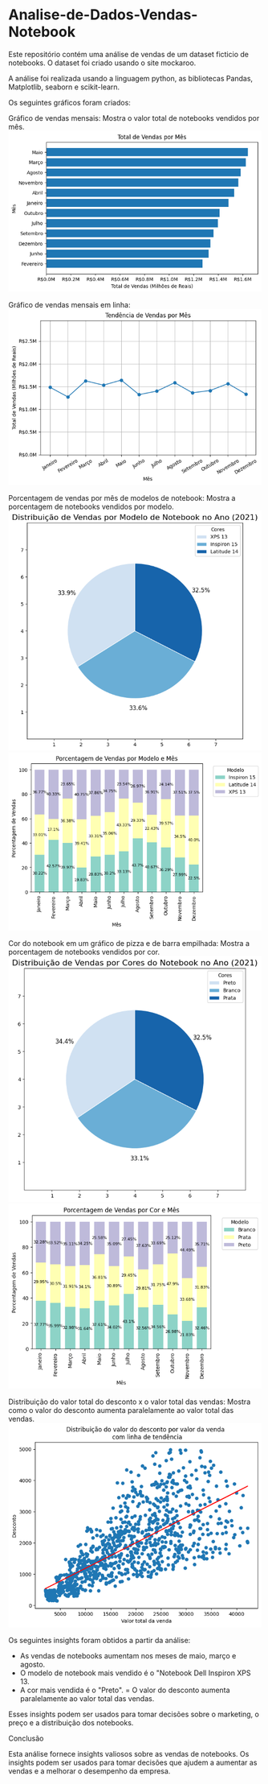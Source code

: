 # Analise-de-Dados-Vendas-Notebook
Este repositório contém uma análise de vendas de um dataset ficticio de notebooks. O dataset foi criado usando o site mockaroo.

A análise foi realizada usando a linguagem python, as bibliotecas Pandas, Matplotlib, seaborn e scikit-learn.

Os seguintes gráficos foram criados:

Gráfico de vendas mensais: Mostra o valor total de notebooks vendidos por mês. 
![Notebook Image](https://github.com/FabricioPP/Analise-de-Dados-Vendas-Notebook/blob/master/graf%20vendas.png)

Gráfico de vendas mensais em linha:
![Notebook Image](https://github.com/FabricioPP/Analise-de-Dados-Vendas-Notebook/blob/master/src/graf%20linha.png)

Porcentagem de vendas por mês de modelos de notebook: Mostra a porcentagem de notebooks vendidos por modelo.
![Notebook Image](https://github.com/FabricioPP/Analise-de-Dados-Vendas-Notebook/blob/master/src/modelopie.png)
![Notebook Image](https://github.com/FabricioPP/Analise-de-Dados-Vendas-Notebook/blob/master/src/modelomes.png)

Cor do notebook em um gráfico de pizza e de barra empilhada: Mostra a porcentagem de notebooks vendidos por cor. 
![Notebook Image](https://github.com/FabricioPP/Analise-de-Dados-Vendas-Notebook/blob/master/src/corpie.png)
![Notebook Image](https://github.com/FabricioPP/Analise-de-Dados-Vendas-Notebook/blob/master/src/cormes.png)

Distribuição do valor total do desconto x o valor total das vendas: Mostra como o valor do desconto aumenta paralelamente ao valor total das vendas.
![Notebook Image](https://github.com/FabricioPP/Analise-de-Dados-Vendas-Notebook/blob/master/src/descvendalinha.png)

Os seguintes insights foram obtidos a partir da análise:

- As vendas de notebooks aumentam nos meses de maio, março e agosto.
- O modelo de notebook mais vendido é o "Notebook Dell Inspiron XPS 13.
- A cor mais vendida é o "Preto".
= O valor do desconto aumenta paralelamente ao valor total das vendas.

Esses insights podem ser usados para tomar decisões sobre o marketing, o preço e a distribuição dos notebooks.

Conclusão

Esta análise fornece insights valiosos sobre as vendas de notebooks. Os insights podem ser usados para tomar decisões que ajudem a aumentar as vendas e a melhorar o desempenho da empresa.
